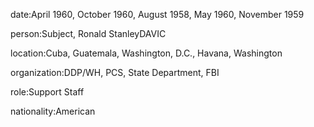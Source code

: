 date:April 1960, October 1960, August 1958, May 1960, November 1959

person:Subject, Ronald StanleyDAVIC

location:Cuba, Guatemala, Washington, D.C., Havana, Washington

organization:DDP/WH, PCS, State Department, FBI

role:Support Staff

nationality:American

